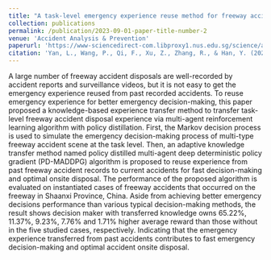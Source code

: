 ```yaml
---
title: "A task-level emergency experience reuse method for freeway accidents onsite disposal with policy distilled reinforcement learning"
collection: publications
permalink: /publication/2023-09-01-paper-title-number-2
venue: 'Accident Analysis & Prevention'
paperurl: 'https://www-sciencedirect-com.libproxy1.nus.edu.sg/science/article/pii/S0001457523002269'
citation: 'Yan, L., Wang, P., Qi, F., Xu, Z., Zhang, R., & Han, Y. (2023). A task-level emergency experience reuse method for freeway accidents onsite disposal with policy distilled reinforcement learning. Accident Analysis & Prevention, 190, 107179.'
---
```


A large number of freeway accident disposals are well-recorded by accident reports and surveillance videos, but it is not easy to get the emergency experience reused from past recorded accidents. To reuse emergency experience for better emergency decision-making, this paper proposed a knowledge-based experience transfer method to transfer task-level freeway accident disposal experience via multi-agent reinforcement learning algorithm with policy distillation. First, the Markov decision process is used to simulate the emergency decision-making process of multi-type freeway accident scene at the task level. Then, an adaptive knowledge transfer method named policy distilled multi-agent deep deterministic policy gradient (PD-MADDPG) algorithm is proposed to reuse experience from past freeway accident records to current accidents for fast decision-making and optimal onsite disposal. The performance of the proposed algorithm is evaluated on instantiated cases of freeway accidents that occurred on the freeway in Shaanxi Province, China. Aside from achieving better emergency decisions performance than various typical decision-making methods, the result shows decision maker with transferred knowledge owns 65.22%, 11.37%, 9.23%, 7.76% and 1.71% higher average reward than those without in the five studied cases, respectively. Indicating that the emergency experience transferred from past accidents contributes to fast emergency decision-making and optimal accident onsite disposal.
